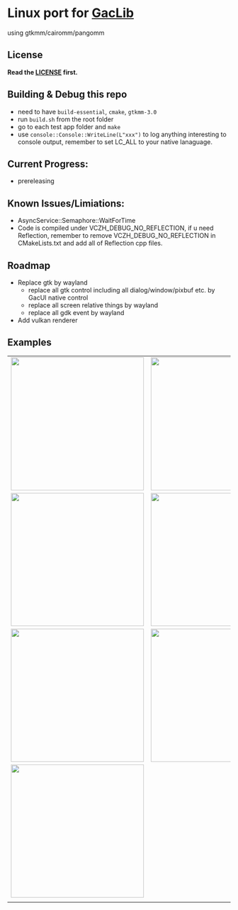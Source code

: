 # Linux port for [GacLib](http://www.gaclib.net)

using gtkmm/cairomm/pangomm

## License

**Read the [LICENSE](https://github.com/vczh-libraries/gGac/blob/master/LICENSE.md) first.**

## Building & Debug this repo

* need to have `build-essential`, `cmake`, `gtkmm-3.0`
* run `build.sh` from the root folder
* go to each test app folder and `make`
* use ```console::Console::WriteLine(L"xxx")``` to log anything interesting to console output, remember to set LC_ALL to your native lanaguage.

## Current Progress:
* prereleasing

## Known Issues/Limiations:
* AsyncService::Semaphore::WaitForTime
* Code is compiled under VCZH_DEBUG_NO_REFLECTION, if u need Reflection, remember to remove VCZH_DEBUG_NO_REFLECTION in CMakeLists.txt and add all of Reflection cpp files.

## Roadmap
- Replace gtk by wayland
  - replace all gtk control including all dialog/window/pixbuf etc. by GacUI native control
  - replace all screen relative things by wayland
  - replace all gdk event by wayland
- Add vulkan renderer

## Examples
|     |   |
|  ----  | ----  |
| <img name="helloworld" src="https://user-images.githubusercontent.com/1700820/212235190-5d6563cc-35d9-4a0a-8197-6c3cd3199e48.png" width="300px">  | <img name="mvvm" src="https://user-images.githubusercontent.com/1700820/212235939-ea6ebf0d-4b3a-4e89-832b-94f0414f8b99.gif" width="300px"> |
| <img name="stack" src="https://user-images.githubusercontent.com/1700820/212236435-5c47a633-e3ca-4a3c-8e54-2dd4d02d8825.gif" width="300px">  | <img name="table" src="https://user-images.githubusercontent.com/1700820/212236583-2d756491-fc7f-4466-817d-f26bf0b76b45.png" width="300px"> |
| <img name="addressbook" src="https://user-images.githubusercontent.com/1700820/212237492-a7daccdf-7f71-4bc7-b770-860c81642136.gif" width="300px">  | <img name="animation" src="https://user-images.githubusercontent.com/1700820/212237823-75ba77e7-b3f1-4e6c-9c97-e49ec5c18531.gif" width="300px">  |
|  <img name="editor" src="https://user-images.githubusercontent.com/1700820/212239463-45d09368-188c-4eca-8a84-2188bb2eaf1f.gif" width="300px"> 
  |  |

 
 







